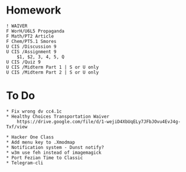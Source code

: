 # Homework

    ! WAIVER
    F WorH/U6L5 Propaganda
    F Math/PT2 Article
    F Chem/PT5.1 Smores
    U CIS /Discussion 9
    U CIS /Assignment 9
        $1, $2, 3, 4, 5, Q
    U CIS /Quiz 9
    U CIS /Midterm Part 1 | S or U only
    U CIS /Midterm Part 2 | S or U only

# To Do

    * Fix wrong dv cc4.1c
    * Healthy Choices Transportation Waiver
        https://drive.google.com/file/d/1-wejiD4XbUqELy7JFbJOvu4EvJ4g-Txf/view

    * Hacker One Class
    * Add menu key to .Xmodmap
    * Notification system - Dunst notify?
    * w3m use feh instead of imagemagick
    * Port Fezian Time to Classic
    * Telegram-cli
